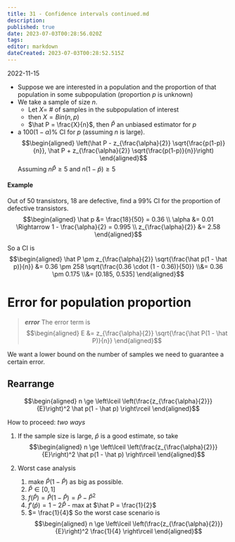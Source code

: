```yaml
---
title: 31 - Confidence intervals continued.md
description: 
published: true
date: 2023-07-03T00:28:56.020Z
tags: 
editor: markdown
dateCreated: 2023-07-03T00:28:52.515Z
---
```


2022-11-15

- Suppose we are interested in a population and the proportion of that population in some subpopulation (proportion $p$ is unknown)
- We take a sample of size $n$.
    - Let $X=$ \# of samples in the subpopulation of interest
    - then $X = Bin(n, p)$
    - $\hat P = \frac{X}{n}$, then $\hat P$ an unbiased estimator for $p$
- a $100(1 - \alpha) \%$ CI for $p$ (assuming $n$ is large).
$$\begin{aligned}
    \left(\hat P - z_{\frac{\alpha}{2}} \sqrt{\frac{p(1-p)}{n}}, \hat P + z_{\frac{\alpha}{2}} \sqrt{\frac{p(1-p)}{n}}\right)
\end{aligned}$$
  Assuming $n \hat P \ge 5$ and $n(1 - \hat p) \ge 5$

#### Example
Out of 50 transistors, 18 are defective, find a $99\%$ CI for the proportion of defective transistors.
$$\begin{aligned}
    \hat p &= \frac{18}{50} = 0.36 \\
    \alpha &= 0.01 \Rightarrow 1 - \frac{\alpha}{2} = 0.995 \\
    z_{\frac{\alpha}{2}} &= 2.58
\end{aligned}$$

So a CI is
$$\begin{aligned}
    \hat P \pm z_{\frac{\alpha}{2}} \sqrt{\frac{\hat p(1 - \hat p)}{n}}
    &=
        0.36 \pm 258 \sqrt{\frac{0.36 \cdot (1 - 0.36)}{50}}
    \\&=
        0.36 \pm 0.175
    \\&=
        [0.185, 0.535]
\end{aligned}$$

# Error for population proportion
> ***error***
> The error term is
> $$\begin{aligned}
>     E &= z_{\frac{\alpha}{2}} \sqrt{\frac{\hat P(1 - \hat P)}{n}}
> \end{aligned}$$

We want a lower bound on the number of samples we need to guarantee a certain error.

## Rearrange

$$\begin{aligned}
    n \ge \left\lceil \left(\frac{z_{\frac{\alpha}{2}}}{E}\right)^2 \hat p(1 - \hat p) \right\rceil
\end{aligned}$$

How to proceed: *two ways*
1. If the sample size is large, $\hat p$ is a good estimate, so take
$$\begin{aligned}
    n \ge \left\lceil \left(\frac{z_{\frac{\alpha}{2}}}{E}\right)^2 \hat p(1 - \hat p) \right\rceil
\end{aligned}$$

2. Worst case analysis
    1. make $\hat P(1 - \hat P)$ as big as possible.
    2. $\hat P \in [0, 1]$
    3. $f(\hat P) = \hat P(1 - \hat P) = \hat P - \hat P^2$
    4. $f'(\hat p) = 1 - 2 \hat P$ - max at $\hat P = \frac{1}{2}$
    5. $= \frac{1}{4}$
So the worst case scenario is
$$\begin{aligned}
    n \ge \left\lceil \left(\frac{z_{\frac{\alpha}{2}}}{E}\right)^2 \frac{1}{4} \right\rceil
\end{aligned}$$
